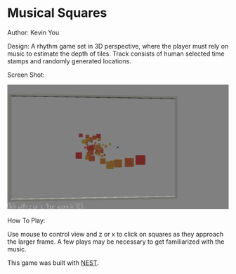 # Musical Squares

Author: Kevin You

Design: A rhythm game set in 3D perspective, where the player must rely on music to estimate the depth of tiles. Track consists of human selected time stamps and randomly generated locations. 

Screen Shot:

![Screen Shot](screenshot.png)

How To Play:

Use mouse to control view and z or x to click on squares as they approach the larger frame. A few plays may be necessary to get familiarized with the music. 

This game was built with [NEST](NEST.md).
